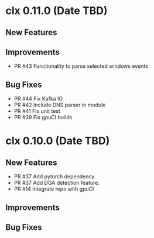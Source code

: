 # clx 0.11.0 (Date TBD)

## New Features

## Improvements
 - PR #43 Functionality to parse selected windows events

## Bug Fixes

 - PR #44 Fix Kafka IO
 - PR #42 Include DNS parser in module
 - PR #41 Fix unit test
 - PR #39 Fix gpuCI builds


# clx 0.10.0 (Date TBD)

## New Features
 - PR #37 Add pytorch dependency.
 - PR #37 Add DGA detection feature.
 - PR #14 Integrate repo with gpuCI

## Improvements

## Bug Fixes
